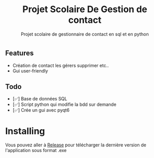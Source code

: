 <h1 align="center">
Projet Scolaire De Gestion de contact
</h1>

<p align="center">Projet scolaire de gestionnaire de contact en sql et en python</p>

<h1 align="center">

## Features

- Création de contact les gérers supprimer etc..
- Gui user-friendly

## Todo

- [✅] Base de données SQL
- [✅] Script python qui modifie la bdd sur demande
- [✅] Crée un gui avec pyqt6

# Installing

Vous pouvez aller à [Release]() pour télécharger la dernière version de l'application sous format .exe
